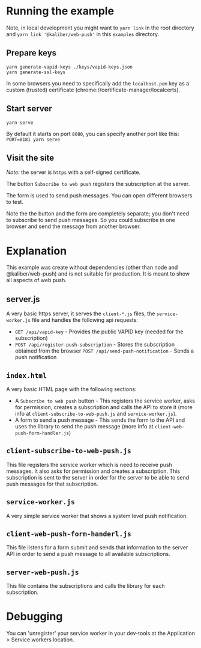 # Running the example

Note, in local development you might want to `yarn link` in the root directory and
`yarn link '@kaliber/web-push'` in this `examples` directory.

## Prepare keys

```
yarn generate-vapid-keys ./keys/vapid-keys.json
yarn generate-ssl-keys
```

In some browsers you need to specifically add the `localhost.pem` key as a custom (trusted)
certificate (chrome://certificate-manager/localcerts).

## Start server

```
yarn serve
```

By default it starts on port `8080`, you can specify another port like this: `PORT=8181 yarn serve`

## Visit the site

*Note:* the server is `https` with a self-signed certificate.

The button `Subscribe to web push` registers the subscription at the server.

The form is used to send push messages. You can open different browsers to test.

Note the the button and the form are completely separate; you don't need to subscribe to send push
messages. So you could subscribe in one browser and send the message from another browser.


# Explanation

This example was create without dependencies (other than node and @kaliber/web-push) and is not
suitable for production. It is meant to show all aspects of web push.

## server.js

A very basic https server, it serves the `client-*.js` files, the `service-worker.js` file and
handles the following api requests:

- `GET /api/vapid-key` - Provides the public VAPID key (needed for the subscription)
- `POST /api/register-push-subscription` - Stores the subscription obtained from the browser
  `POST /api/send-push-notification` - Sends a push notification

## `index.html`

A very basic HTML page with the following sections:

- A `Subscribe to web push` button - This registers the service worker, asks for permission, creates a subscription and calls the API to store it (more info at `client-subscribe-to-web-push.js` and `service-worker.js`).
- A form to send a push message - This sends the form to the API and uses the library to send the push message  (more info at `client-web-push-form-handler.js`)

## `client-subscribe-to-web-push.js`

This file registers the service worker which is need to receive push messages. It also asks for permission and creates a subscription. This subscription is sent to the server in order for the server to be able to send push messages for that subscription.

## `service-worker.js`

A very simple service worker that shows a system level push notification.

## `client-web-push-form-handerl.js`

This file listens for a form submit and sends that information to the server API in order to send a push message to all available subscriptions.

## `server-web-push.js`

This file contains the subscriptions and calls the library for each subscription.


# Debugging

You can 'unregister' your service worker in your dev-tools at the Application > Service workers location.
